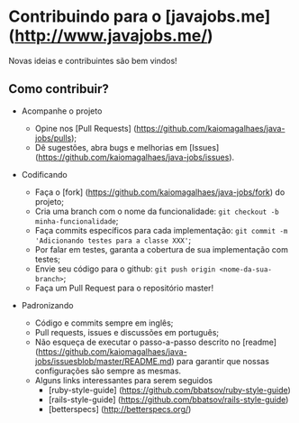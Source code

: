 # Contribuindo para o [javajobs.me] (http://www.javajobs.me/)

Novas ideias e contribuintes são bem vindos!

## Como contribuir?

* Acompanhe o projeto
  * Opine nos [Pull Requests] (https://github.com/kaiomagalhaes/java-jobs/pulls);
  * Dê sugestões, abra bugs e melhorias em [Issues] (https://github.com/kaiomagalhaes/java-jobs/issues).

* Codificando
  * Faça o [fork] (https://github.com/kaiomagalhaes/java-jobs/fork) do projeto;
  * Cria uma branch com o nome da funcionalidade: `git checkout -b minha-funcionalidade`;
  * Faça commits específicos para cada implementação: `git commit -m 'Adicionando testes para a classe XXX'`;
  * Por falar em testes, garanta a cobertura de sua implementação com testes;
  * Envie seu código para o github: `git push origin <nome-da-sua-branch>`;
  * Faça um Pull Request para o repositório master!

* Padronizando
  * Código e commits sempre em inglês;
  * Pull requests, issues e discussões em português;
  * Não esqueça de executar o passo-a-passo descrito no [readme] (https://github.com/kaiomagalhaes/java-jobs/issuesblob/master/README.md) para garantir que nossas configurações são sempre as mesmas.
  * Alguns links interessantes para serem seguidos
    * [ruby-style-guide] (https://github.com/bbatsov/ruby-style-guide)
    * [rails-style-guide] (https://github.com/bbatsov/rails-style-guide)
    * [betterspecs] (http://betterspecs.org/)
